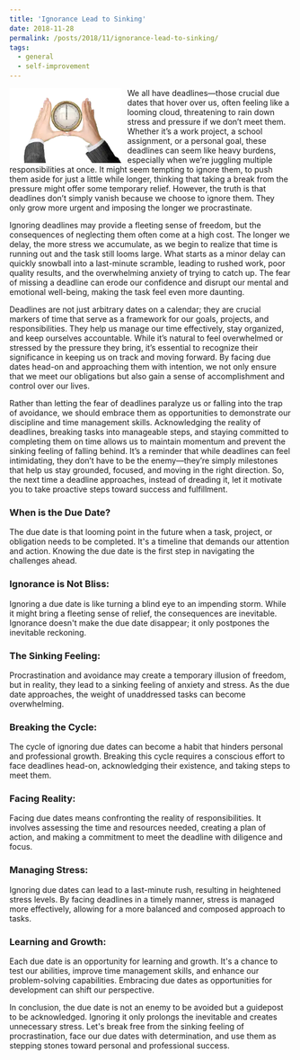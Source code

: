 ```yaml
---
title: 'Ignorance Lead to Sinking'
date: 2018-11-28
permalink: /posts/2018/11/ignorance-lead-to-sinking/
tags:
  - general
  - self-improvement
---
```


<img width="200" alt="clock deadline" src="/images/posts/ignorance-lead-to-sinking.webp" style="float: left; margin-right: 10px;" /> We all have deadlines—those crucial due dates that hover over us, often feeling like a looming cloud, threatening to rain down stress and pressure if we don’t meet them. Whether it’s a work project, a school assignment, or a personal goal, these deadlines can seem like heavy burdens, especially when we’re juggling multiple responsibilities at once. It might seem tempting to ignore them, to push them aside for just a little while longer, thinking that taking a break from the pressure might offer some temporary relief. However, the truth is that deadlines don’t simply vanish because we choose to ignore them. They only grow more urgent and imposing the longer we procrastinate.

Ignoring deadlines may provide a fleeting sense of freedom, but the consequences of neglecting them often come at a high cost. The longer we delay, the more stress we accumulate, as we begin to realize that time is running out and the task still looms large. What starts as a minor delay can quickly snowball into a last-minute scramble, leading to rushed work, poor quality results, and the overwhelming anxiety of trying to catch up. The fear of missing a deadline can erode our confidence and disrupt our mental and emotional well-being, making the task feel even more daunting.

Deadlines are not just arbitrary dates on a calendar; they are crucial markers of time that serve as a framework for our goals, projects, and responsibilities. They help us manage our time effectively, stay organized, and keep ourselves accountable. While it’s natural to feel overwhelmed or stressed by the pressure they bring, it’s essential to recognize their significance in keeping us on track and moving forward. By facing due dates head-on and approaching them with intention, we not only ensure that we meet our obligations but also gain a sense of accomplishment and control over our lives.

Rather than letting the fear of deadlines paralyze us or falling into the trap of avoidance, we should embrace them as opportunities to demonstrate our discipline and time management skills. Acknowledging the reality of deadlines, breaking tasks into manageable steps, and staying committed to completing them on time allows us to maintain momentum and prevent the sinking feeling of falling behind. It’s a reminder that while deadlines can feel intimidating, they don’t have to be the enemy—they’re simply milestones that help us stay grounded, focused, and moving in the right direction. So, the next time a deadline approaches, instead of dreading it, let it motivate you to take proactive steps toward success and fulfillment.

### When is the Due Date?
The due date is that looming point in the future when a task, project, or obligation needs to be completed. It's a timeline that demands our attention and action. Knowing the due date is the first step in navigating the challenges ahead.

### Ignorance is Not Bliss:
Ignoring a due date is like turning a blind eye to an impending storm. While it might bring a fleeting sense of relief, the consequences are inevitable. Ignorance doesn't make the due date disappear; it only postpones the inevitable reckoning.

### The Sinking Feeling:
Procrastination and avoidance may create a temporary illusion of freedom, but in reality, they lead to a sinking feeling of anxiety and stress. As the due date approaches, the weight of unaddressed tasks can become overwhelming.

### Breaking the Cycle:
The cycle of ignoring due dates can become a habit that hinders personal and professional growth. Breaking this cycle requires a conscious effort to face deadlines head-on, acknowledging their existence, and taking steps to meet them.

### Facing Reality:
Facing due dates means confronting the reality of responsibilities. It involves assessing the time and resources needed, creating a plan of action, and making a commitment to meet the deadline with diligence and focus.

### Managing Stress:
Ignoring due dates can lead to a last-minute rush, resulting in heightened stress levels. By facing deadlines in a timely manner, stress is managed more effectively, allowing for a more balanced and composed approach to tasks.

### Learning and Growth:
Each due date is an opportunity for learning and growth. It's a chance to test our abilities, improve time management skills, and enhance our problem-solving capabilities. Embracing due dates as opportunities for development can shift our perspective.

In conclusion, the due date is not an enemy to be avoided but a guidepost to be acknowledged. Ignoring it only prolongs the inevitable and creates unnecessary stress. Let's break free from the sinking feeling of procrastination, face our due dates with determination, and use them as stepping stones toward personal and professional success.
